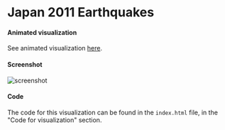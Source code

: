 # Japan 2011 Earthquakes

#### Animated visualization
See animated visualization [here](https://emiliendupont.github.io/japan-earthquakes/).

#### Screenshot
![screenshot](https://github.com/emiliendupont/japan-earthquakes/raw/master/screenshot.png/)

#### Code
The code for this visualization can be found in the `index.html` file, in the "Code for visualization" section.
